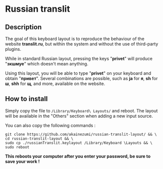 # Russian translit

## Description 
The goal of this keyboard layout is to reproduce the behaviour of the website **translit.ru**, but within the system and without the use of third-party plugins.

While in standard Russian layout, pressing the keys "**privet**" will produce "**зкшмуе**" which doesn't mean anything.

Using this layout, you will be able to type "**privet**" on your keyboard and obtain "**привет**".
Several combinations are possible, such as **ja** for **я**, **sh** for **ш**, **shh** for **щ**, and more, available on the website.

## How to install
Simply copy the file to ```/Library/Keyboard\ Layouts/``` and reboot. The layout will be available in the "Others" section when adding a new input source.

You can also copy the following commands :
```
git clone https://github.com/akainezumi/russian-translit-layout/ && \
cd russian-translit-layout && \
sudo cp ./russianTranslit.keylayout /Library/Keyboard \Layouts && \
sudo reboot
```
**This reboots your computer after you enter your password, be sure to save your work !**
